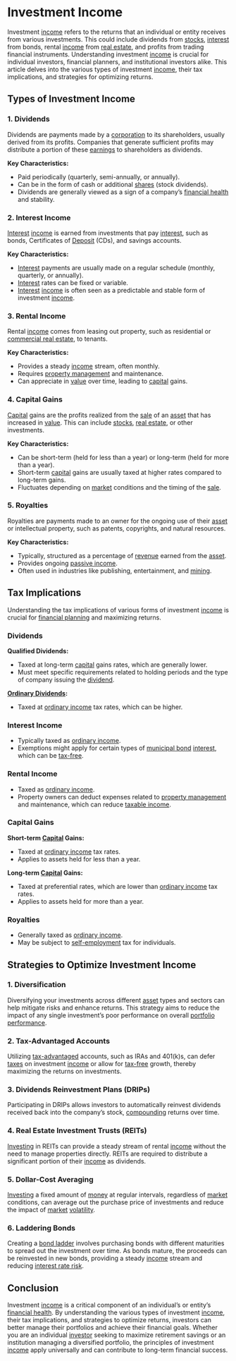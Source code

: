 # Investment Income

Investment [income](../i/income.md) refers to the returns that an individual or entity receives from various investments. This could include dividends from [stocks](../s/stock.md), [interest](../i/interest.md) from bonds, rental [income](../i/income.md) from [real estate](../r/real_estate.md), and profits from trading financial instruments. Understanding investment [income](../i/income.md) is crucial for individual investors, financial planners, and institutional investors alike. This article delves into the various types of investment [income](../i/income.md), their tax implications, and strategies for optimizing returns.

## Types of Investment Income

### 1. Dividends

Dividends are payments made by a [corporation](../c/corporation.md) to its shareholders, usually derived from its profits. Companies that generate sufficient profits may distribute a portion of these [earnings](../e/earnings.md) to shareholders as dividends. 

**Key Characteristics:**
- Paid periodically (quarterly, semi-annually, or annually).
- Can be in the form of cash or additional [shares](../s/shares.md) (stock dividends).
- Dividends are generally viewed as a sign of a company’s [financial health](../f/financial_health.md) and stability.

### 2. Interest Income

[Interest](../i/interest.md) [income](../i/income.md) is earned from investments that pay [interest](../i/interest.md), such as bonds, Certificates of [Deposit](../d/deposit.md) (CDs), and savings accounts.

**Key Characteristics:**
- [Interest](../i/interest.md) payments are usually made on a regular schedule (monthly, quarterly, or annually).
- [Interest](../i/interest.md) rates can be fixed or variable.
- [Interest](../i/interest.md) [income](../i/income.md) is often seen as a predictable and stable form of investment [income](../i/income.md).

### 3. Rental Income

Rental [income](../i/income.md) comes from leasing out property, such as residential or [commercial real estate](../c/commercial_real_estate.md), to tenants.

**Key Characteristics:**
- Provides a steady [income](../i/income.md) stream, often monthly.
- Requires [property management](../p/property_management.md) and maintenance.
- Can appreciate in [value](../v/value.md) over time, leading to [capital](../c/capital.md) gains.

### 4. Capital Gains

[Capital](../c/capital.md) gains are the profits realized from the [sale](../s/sale.md) of an [asset](../a/asset.md) that has increased in [value](../v/value.md). This can include [stocks](../s/stock.md), [real estate](../r/real_estate.md), or other investments.

**Key Characteristics:**
- Can be short-term (held for less than a year) or long-term (held for more than a year).
- Short-term [capital](../c/capital.md) gains are usually taxed at higher rates compared to long-term gains.
- Fluctuates depending on [market](../m/market.md) conditions and the timing of the [sale](../s/sale.md).

### 5. Royalties

Royalties are payments made to an owner for the ongoing use of their [asset](../a/asset.md) or intellectual property, such as patents, copyrights, and natural resources.

**Key Characteristics:**
- Typically, structured as a percentage of [revenue](../r/revenue.md) earned from the [asset](../a/asset.md).
- Provides ongoing [passive income](../p/passive_income.md).
- Often used in industries like publishing, entertainment, and [mining](../m/mining.md).

## Tax Implications

Understanding the tax implications of various forms of investment [income](../i/income.md) is crucial for [financial planning](../f/financial_planning.md) and maximizing returns. 

### Dividends

**Qualified Dividends:**
- Taxed at long-term [capital](../c/capital.md) gains rates, which are generally lower.
- Must meet specific requirements related to holding periods and the type of company issuing the [dividend](../d/dividend.md).

**[Ordinary Dividends](../o/ordinary_dividends.md):**
- Taxed at [ordinary income](../o/ordinary_income.md) tax rates, which can be higher.

### Interest Income

- Typically taxed as [ordinary income](../o/ordinary_income.md).
- Exemptions might apply for certain types of [municipal bond](../m/municipal_bond.md) [interest](../i/interest.md), which can be [tax-free](../t/tax_free.md).

### Rental Income

- Taxed as [ordinary income](../o/ordinary_income.md).
- Property owners can deduct expenses related to [property management](../p/property_management.md) and maintenance, which can reduce [taxable income](../t/taxable_income.md).

### Capital Gains

**Short-term [Capital](../c/capital.md) Gains:**
- Taxed at [ordinary income](../o/ordinary_income.md) tax rates.
- Applies to assets held for less than a year.

**Long-term [Capital](../c/capital.md) Gains:**
- Taxed at preferential rates, which are lower than [ordinary income](../o/ordinary_income.md) tax rates.
- Applies to assets held for more than a year.

### Royalties

- Generally taxed as [ordinary income](../o/ordinary_income.md).
- May be subject to [self-employment](../s/self-employment.md) tax for individuals.

## Strategies to Optimize Investment Income

### 1. Diversification

Diversifying your investments across different [asset](../a/asset.md) types and sectors can help mitigate risks and enhance returns. This strategy aims to reduce the impact of any single investment’s poor performance on overall [portfolio performance](../p/portfolio_performance.md).

### 2. Tax-Advantaged Accounts

Utilizing [tax-advantaged](../t/tax-advantaged.md) accounts, such as IRAs and 401(k)s, can defer [taxes](../t/taxes.md) on investment [income](../i/income.md) or allow for [tax-free](../t/tax_free.md) growth, thereby maximizing the returns on investments.

### 3. Dividends Reinvestment Plans (DRIPs)

Participating in DRIPs allows investors to automatically reinvest dividends received back into the company’s stock, [compounding](../c/compounding.md) returns over time.

### 4. Real Estate Investment Trusts (REITs)

[Investing](../i/investing.md) in REITs can provide a steady stream of rental [income](../i/income.md) without the need to manage properties directly. REITs are required to distribute a significant portion of their [income](../i/income.md) as dividends.

### 5. Dollar-Cost Averaging

[Investing](../i/investing.md) a fixed amount of [money](../m/money.md) at regular intervals, regardless of [market](../m/market.md) conditions, can average out the purchase price of investments and reduce the impact of [market](../m/market.md) [volatility](../v/volatility.md).

### 6. Laddering Bonds

Creating a [bond ladder](../b/bond_ladder.md) involves purchasing bonds with different maturities to spread out the investment over time. As bonds mature, the proceeds can be reinvested in new bonds, providing a steady [income](../i/income.md) stream and reducing [interest rate risk](../i/interest_rate_risk.md).

## Conclusion

Investment [income](../i/income.md) is a critical component of an individual’s or entity’s [financial health](../f/financial_health.md). By understanding the various types of investment [income](../i/income.md), their tax implications, and strategies to optimize returns, investors can better manage their portfolios and achieve their financial goals. Whether you are an individual [investor](../i/investor.md) seeking to maximize retirement savings or an institution managing a diversified portfolio, the principles of investment [income](../i/income.md) apply universally and can contribute to long-term financial success.